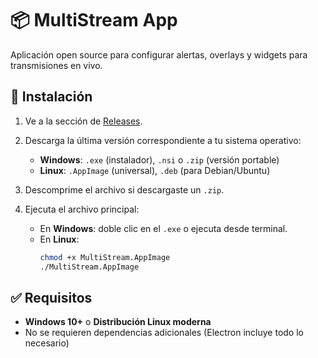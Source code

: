 # 📦 MultiStream App

Aplicación open source para configurar alertas, overlays y widgets para transmisiones en vivo.

## 🚀 Instalación

1. Ve a la sección de [Releases](https://github.com/nglmercer/multistream-live/releases).
2. Descarga la última versión correspondiente a tu sistema operativo:

   - **Windows**: `.exe` (instalador), `.nsi` o `.zip` (versión portable)
   - **Linux**: `.AppImage` (universal), `.deb` (para Debian/Ubuntu)

3. Descomprime el archivo si descargaste un `.zip`.
4. Ejecuta el archivo principal:

   - En **Windows**: doble clic en el `.exe` o ejecuta desde terminal.
   - En **Linux**:
     ```bash
     chmod +x MultiStream.AppImage
     ./MultiStream.AppImage
     ```

## ✅ Requisitos

- **Windows 10+** o **Distribución Linux moderna**
- No se requieren dependencias adicionales (Electron incluye todo lo necesario)
